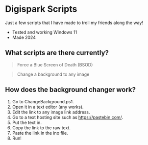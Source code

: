 # Digispark Scripts
Just a few scripts that I have made to troll my friends along the way!
- Tested and working Windows 11
- Made 2024
## What scripts are there currently?
>Force a Blue Screen of Death (BSOD)

>Change a background to any image
## How does the background changer work?
1. Go to ChangeBackground.ps1.
2. Open it in a text editor (any works).
3. Edit the link to any image link address.
4. Go to a text hosting site such as https://pastebin.com/.
5. Put the text in.
6. Copy the link to the raw text.
7. Paste the link in the ino file.
8. Run!